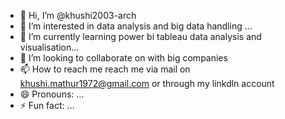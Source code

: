 - 👋 Hi, I’m @khushi2003-arch
- 👀 I’m interested in data analysis and big data handling ...
- 🌱 I’m currently learning power bi tableau data analysis and visualisation...
- 💞️ I’m looking to collaborate on with big companies 
- 📫 How to reach me reach me via mail on khushi.mathur1972@gmail.com or through my linkdln account 
- 😄 Pronouns: ...
- ⚡ Fun fact: ...

<!---
khushi2003-arch/khushi2003-arch is a ✨ special ✨ repository because its `README.md` (this file) appears on your GitHub profile.
You can click the Preview link to take a look at your changes.
--->
